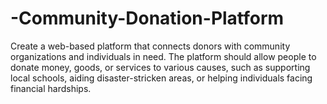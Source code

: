 # -Community-Donation-Platform
Create a web-based platform that connects donors with community organizations and individuals in need. The platform should allow people to donate money, goods, or services to various causes, such as supporting local schools, aiding disaster-stricken areas, or helping individuals facing financial hardships.
